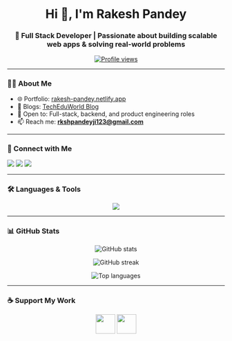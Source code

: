 <h1 align="center">Hi 👋, I'm Rakesh Pandey</h1>
<h3 align="center">🚀 Full Stack Developer | Passionate about building scalable web apps & solving real-world problems</h3>

<p align="center">
  <a href="https://github.com/rkshpandeyji">
    <img src="https://komarev.com/ghpvc/?username=rkshpandeyji&label=Profile%20views&color=0e75b6&style=flat" alt="Profile views" />
  </a>
</p>

---

### 👨‍💻 About Me  
- 🌐 Portfolio: [rakesh-pandey.netlify.app](https://rakesh-pandey.netlify.app/)  
- 📝 Blogs: [TechEduWorld Blog](https://techeduworld.com/_blog/)  
- 💼 Open to: Full-stack, backend, and product engineering roles  
- 📫 Reach me: **rkshpandeyji123@gmail.com**

---

### 🤝 Connect with Me  
<p align="left">
<a href="https://linkedin.com/in/rakesh-pandey" target="_blank"><img src="https://img.shields.io/badge/LinkedIn-0A66C2?style=for-the-badge&logo=linkedin&logoColor=white"/></a>
<a href="https://fb.com/rakesh pandey" target="_blank"><img src="https://img.shields.io/badge/Facebook-1877F2?style=for-the-badge&logo=facebook&logoColor=white"/></a>
<a href="https://instagram.com/goswami_pandey_07" target="_blank"><img src="https://img.shields.io/badge/Instagram-E4405F?style=for-the-badge&logo=instagram&logoColor=white"/></a>
</p>

---

### 🛠️ Languages & Tools  
<p align="center">
<img src="https://skillicons.dev/icons?i=html,css,js,react,nodejs,express,python,django,php,laravel,mysql,postgresql,oracle,firebase,git,github,bootstrap,figma" />
</p>

---

### 📊 GitHub Stats  
<p align="center">
  <img src="https://github-readme-stats.vercel.app/api?username=rkshpandeyji&show_icons=true&theme=tokyonight" alt="GitHub stats"/>
</p>
<p align="center">
  <img src="https://github-readme-streak-stats.herokuapp.com/?user=rkshpandeyji&theme=tokyonight" alt="GitHub streak"/>
</p>
<p align="center">
  <img src="https://github-readme-stats.vercel.app/api/top-langs/?username=rkshpandeyji&layout=compact&theme=tokyonight" alt="Top languages"/>
</p>

---

### ☕ Support My Work  
<p align="center">
<a href="https://www.buymeacoffee.com/RAKESH PANDEY"><img src="https://cdn.buymeacoffee.com/buttons/v2/default-yellow.png" height="45" /></a>
<a href="https://ko-fi.com/RAKESH PANDEY"><img src="https://cdn.ko-fi.com/cdn/kofi3.png?v=3" height="45" /></a>
</p>
